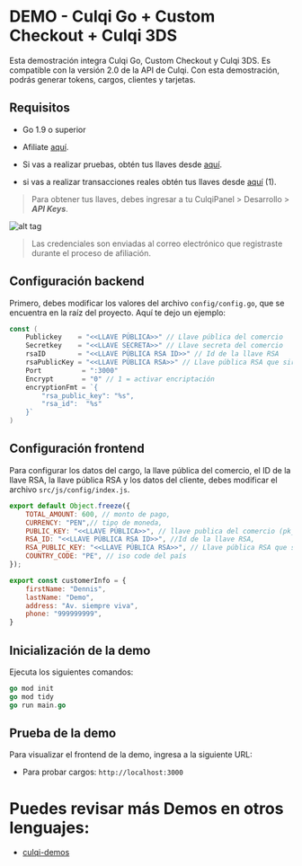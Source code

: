 # DEMO - Culqi Go + Custom Checkout + Culqi 3DS

Esta demostración integra Culqi Go, Custom Checkout y Culqi 3DS. Es compatible con la versión 2.0 de la API de Culqi. Con esta demostración, podrás generar tokens, cargos, clientes y tarjetas.

## Requisitos

* Go 1.9 o superior
* Afiliate [aquí](https://afiliate.culqi.com/).

* Si vas a realizar pruebas, obtén tus llaves desde [aquí](https://integ-panel.culqi.com/#/registro).
* si vas a realizar transacciones reales obtén tus llaves desde [aquí](https://panel.culqi.com/#/registro) (1).

> Para obtener tus llaves, debes ingresar a tu CulqiPanel > Desarrollo > ***API Keys***.

![alt tag](http://i.imgur.com/NhE6mS9.png)

> Las credenciales son enviadas al correo electrónico que registraste durante el proceso de afiliación.

## Configuración backend

Primero, debes modificar los valores del archivo `config/config.go`, que se encuentra en la raíz del proyecto. Aquí te dejo un ejemplo:

```Go
const (
	Publickey    = "<<LLAVE PÚBLICA>>" // Llave pública del comercio
	Secretkey    = "<<LLAVE SECRETA>>" // Llave secreta del comercio
	rsaID        = "<<LLAVE PÚBLICA RSA ID>>" // Id de la llave RSA
	rsaPublicKey = "<<LLAVE PÚBLICA RSA>>" // Llave pública RSA que sirve para encriptar el payload de los servicios
	Port          = ":3000"
	Encrypt       = "0" // 1 = activar encriptación
	encryptionFmt = `{
		"rsa_public_key": "%s",
		"rsa_id":  "%s"
	}`
)
```
## Configuración frontend

Para configurar los datos del cargo, la llave pública del comercio, el ID de la llave RSA, la llave pública RSA y los datos del cliente, debes modificar el archivo `src/js/config/index.js`.

```js
export default Object.freeze({
    TOTAL_AMOUNT: 600, // monto de pago,
    CURRENCY: "PEN",// tipo de moneda,
    PUBLIC_KEY: "<<LLAVE PÚBLICA>>", // llave publica del comercio (pk_test_xxxxx),
    RSA_ID: "<<LLAVE PÚBLICA RSA ID>>", //Id de la llave RSA,
    RSA_PUBLIC_KEY: "<<LLAVE PÚBLICA RSA>>", // Llave pública RSA que sirve para encriptar el payload de los servicios del checkout,
    COUNTRY_CODE: "PE", // iso code del país
});

export const customerInfo = {
    firstName: "Dennis",
    lastName: "Demo",
    address: "Av. siempre viva",
    phone: "999999999",
}
```

## Inicialización de la demo

Ejecuta los siguientes comandos:

```go
go mod init
go mod tidy
go run main.go
```

## Prueba de la demo

Para visualizar el frontend de la demo, ingresa a la siguiente URL:

- Para probar cargos: `http://localhost:3000`


# Puedes revisar más Demos en otros lenguajes:

- [culqi-demos](https://github.com/culqi/culqi-demos)